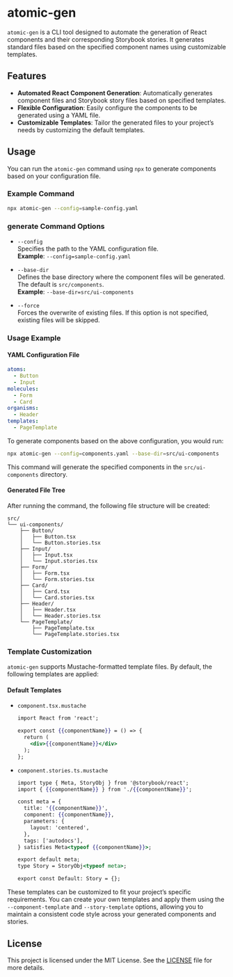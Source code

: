 # atomic-gen

`atomic-gen` is a CLI tool designed to automate the generation of React components and their corresponding Storybook stories. It generates standard files based on the specified component names using customizable templates.

## Features

- **Automated React Component Generation**: Automatically generates component files and Storybook story files based on specified templates.
- **Flexible Configuration**: Easily configure the components to be generated using a YAML file.
- **Customizable Templates**: Tailor the generated files to your project’s needs by customizing the default templates.

## Usage

You can run the `atomic-gen` command using `npx` to generate components based on your configuration file.

### Example Command

```bash
npx atomic-gen --config=sample-config.yaml
```

### generate Command Options

- `--config`  
  Specifies the path to the YAML configuration file.  
  **Example**: `--config=sample-config.yaml`

- `--base-dir`  
  Defines the base directory where the component files will be generated. The default is `src/components`.  
  **Example**: `--base-dir=src/ui-components`

- `--force`  
  Forces the overwrite of existing files. If this option is not specified, existing files will be skipped.  

### Usage Example

#### YAML Configuration File

```yaml
atoms:
  - Button
  - Input
molecules:
  - Form
  - Card
organisms:
  - Header
templates:
  - PageTemplate
```

To generate components based on the above configuration, you would run:

```bash
npx atomic-gen --config=components.yaml --base-dir=src/ui-components
```

This command will generate the specified components in the `src/ui-components` directory.

#### Generated File Tree

After running the command, the following file structure will be created:

```plaintext
src/
└── ui-components/
    ├── Button/
    │   ├── Button.tsx
    │   └── Button.stories.tsx
    ├── Input/
    │   ├── Input.tsx
    │   └── Input.stories.tsx
    ├── Form/
    │   ├── Form.tsx
    │   └── Form.stories.tsx
    ├── Card/
    │   ├── Card.tsx
    │   └── Card.stories.tsx
    ├── Header/
    │   ├── Header.tsx
    │   └── Header.stories.tsx
    └── PageTemplate/
        ├── PageTemplate.tsx
        └── PageTemplate.stories.tsx
```

### Template Customization

`atomic-gen` supports Mustache-formatted template files. By default, the following templates are applied:

#### Default Templates

- `component.tsx.mustache`

  ```mustache
  import React from 'react';

  export const {{componentName}} = () => {
    return (
      <div>{{componentName}}</div>
    );
  };
  ```

- `component.stories.ts.mustache`

  ```mustache
  import type { Meta, StoryObj } from '@storybook/react';
  import { {{componentName}} } from './{{componentName}}';

  const meta = {
    title: '{{componentName}}',
    component: {{componentName}},
    parameters: {
      layout: 'centered',
    },
    tags: ['autodocs'],
  } satisfies Meta<typeof {{componentName}}>;

  export default meta;
  type Story = StoryObj<typeof meta>;

  export const Default: Story = {};
  ```

These templates can be customized to fit your project’s specific requirements. You can create your own templates and apply them using the `--component-template` and `--story-template` options, allowing you to maintain a consistent code style across your generated components and stories.

## License

This project is licensed under the MIT License. See the [LICENSE](LICENSE) file for more details.
